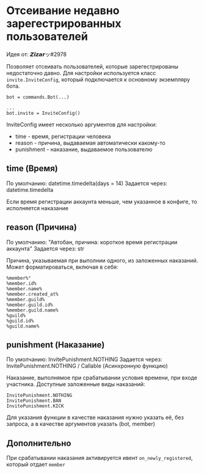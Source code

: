 # Отсеивание недавно зарегестрированных пользователей
Идея от: 𝙕𝙞𝙯𝙖𝙧ッ#2978

Позволяет отсеивать пользователей, которые зарегестрированы недостаточно давно.
Для настройки используется класс `invite.InviteConfig`, который подключается к основному экземпляру бота. 

```
bot = commands.Bot(...)

...
bot.invite = InviteConfig()
```

InviteConfig имеет несколько аргументов для настройки: 
- time       - время, регистрации человека
- reason     - причина, выдаваемая автоматически какому-то
- punishment - наказание, выдаваемое пользователю

## time (Время)
По умолчанию: datetime.timedelta(days = 14)
Задается через: datetime.timedelta

Если время регистрации аккаунта меньше, чем указанное в конфиге, то исполняется наказание

## reason (Причина)
По умолчанию: "Автобан, причина: короткое время регистрации аккаунта"
Задается через: str

Причина, указываемая при выполнии одного, из заложенных наказаний. Может форматироваться, включая в себя:
```
%member%"         
%member.id%
%member.name%
%member.created_at%
%member.guild%
%member.guild.id%
%member.guild.name%
%guild%
%guild.id%
%guild.name%
```

## punishment (Наказание)
По умолчанию: InvitePunishment.NOTHING
Задается через: InvitePunishment.NOTHING / Callable (Асинхронную функцию)

Наказание, выполнямое при срабатывании условия времени, при входе участника. 
Доступные заложенные виды наказаний: 
```
InvitePunishment.NOTHING
InvitePunishment.BAN
InvitePunishment.KICK
```

Для указания функции в качестве наказания нужно указать её, без запроса, а в качестве аргументов указать (bot, member)

## Дополнительно
При срабатывании наказания активируется ивент `on_newly_registered`, который отдает `member`
